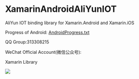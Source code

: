 # XamarinAndroidAliYunIOT
AliYun IOT binding library for Xamarin.Android and Xamarin.iOS

Progress of Android:
<a target="_blank" href="https://github.com/jingliancui/XamarinAndroidAliYunIOT/blob/master/AndroidProgress.txt">AndroidProgress.txt</a>

QQ Group:313308215

WeChat Official Account(微信公众号):

Xamarin Library

<img src="https://github.com/jingliancui/XamarinAndroidAliYunIOT/blob/master/Images/wechatqrcode.jpg?raw=true"/>

